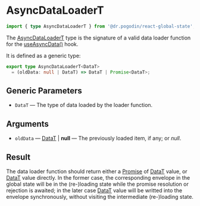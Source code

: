# AsyncDataLoaderT
```ts
import { type AsyncDataLoaderT } from '@dr.pogodin/react-global-state';
```
The [AsyncDataLoaderT] type is the signature of a valid data loader function
for the [useAsyncData()] hook.

It is defined as a generic type:
```ts
export type AsyncDataLoaderT<DataT>
  = (oldData: null | DataT) => DataT | Promise<DataT>;
```
## Generic Parameters
[DataT]: #data-type
- `DataT` <Link id="data-type" /> &mdash; The type of data loaded by the loader
  function.

## Arguments
- `oldData` &mdash; [DataT] | **null** &mdash; The previously loaded item,
  if any; or _null_.

## Result
The data loader function should return either a [Promise] of [DataT] value,
or [DataT] value directly. In the former case, the corresponding envelope in
the global state will be in the (re-)loading state while the promise resolution
or rejection is awaited; in the later case [DataT] value will be writted into
the envelope synchronously, without visiting the intermediate (re-)loading state.

[AsyncDataLoaderT]: /docs/api/types/async-data-loader
[Promise]: https://developer.mozilla.org/en-US/docs/Web/JavaScript/Reference/Global_Objects/Promise
[useAsyncData()]: /docs/api/hooks/useasyncdata
